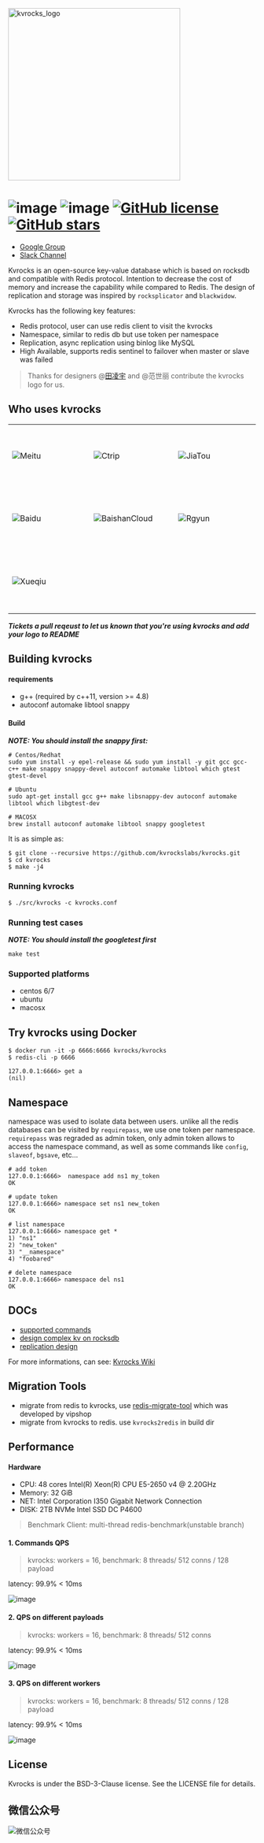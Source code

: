 <img src="docs/images/kvrocks_logo.png" alt="kvrocks_logo" width="350"/>

# ![image](https://github.com/kvrockslabs/kvrocks/workflows/kvrocks%20ci%20actions/badge.svg) ![image](https://img.shields.io/badge/build-passing-brightgreen) [![GitHub license](https://img.shields.io/github/license/kvrockslabs/kvrocks)](https://github.com/kvrockslabs/kvrocks/blob/unstable/LICENSE) [![GitHub stars](https://img.shields.io/github/stars/kvrockslabs/kvrocks)](https://github.com/kvrockslabs/kvrocks/stargazers)

- [Google Group](https://groups.google.com/g/kvrocks)
- [Slack Channel](https://join.slack.com/t/kvrockscommunity/shared_invite/zt-p5928e3r-OUAK8SUgC8GOceGM6dAz6w)

Kvrocks is an open-source key-value database which is based on rocksdb and compatible with Redis protocol. Intention to decrease the cost of memory and increase the capability while compared to Redis. The design of replication and storage was inspired by `rocksplicator` and `blackwidow`.

Kvrocks has the following key features:

- Redis protocol, user can use redis client to visit the kvrocks
- Namespace, similar to redis db but use token per namespace
- Replication, async replication using binlog like MySQL
- High Available, supports redis sentinel to failover when master or slave was failed

> Thanks for designers @[田凌宇](https://github.com/tianlingyu1997) and @范世丽 contribute the kvrocks logo for us.

## Who uses kvrocks 

<table>
<tr>
<td height = "128" width = "164"><img src="https://imgur.com/9X1kc2j.png" alt="Meitu"></td>
<td height = "128" width = "164"><img src="https://imgur.com/vqgSmMz.jpeg" alt="Ctrip"></td>
<td height = "128" width = "164"><img src="docs/images/jiatou_logo.png" alt="JiaTou"></td>
</tr>
<tr>
<td height = "128" width = "164"><img src="docs/images/baidu_logo.png" alt="Baidu"></td>
<td height = "128" width = "164"><img src="https://imgur.com/MJsoEN7.png" alt="BaishanCloud"></td>
<td height = "128" width = "164"><img src="docs/images/rgyun_logo.png" alt="Rgyun"></td>
</tr>
<tr>
<td height = "128" width = "164"><img src="docs/images/xueqiu_logo.png" alt="Xueqiu"></td>
</tr>
</table>

***Tickets a pull reqeust to let us known that you're using kvrocks and add your logo to README***

## Building kvrocks

#### requirements

* g++ (required by c++11, version >= 4.8)
* autoconf automake libtool snappy

#### Build

***NOTE: You should install the snappy first:***

```shell
# Centos/Redhat
sudo yum install -y epel-release && sudo yum install -y git gcc gcc-c++ make snappy snappy-devel autoconf automake libtool which gtest gtest-devel

# Ubuntu
sudo apt-get install gcc g++ make libsnappy-dev autoconf automake libtool which libgtest-dev

# MACOSX
brew install autoconf automake libtool snappy googletest
```

It is as simple as:

```shell
$ git clone --recursive https://github.com/kvrockslabs/kvrocks.git
$ cd kvrocks
$ make -j4
```

### Running kvrocks

```shell
$ ./src/kvrocks -c kvrocks.conf
```

### Running test cases

***NOTE: You should install the googletest first***

```shell
make test
```

### Supported platforms

* centos 6/7
* ubuntu
* macosx

## Try kvrocks using Docker

```
$ docker run -it -p 6666:6666 kvrocks/kvrocks
$ redis-cli -p 6666

127.0.0.1:6666> get a
(nil)
```

##  Namespace

namespace was used to isolate data between users. unlike all the redis databases can be visited by `requirepass`, we use one token per namespace. `requirepass` was regraded as admin token, only admin token allows to access the namespace command, as well as some commands like `config`, `slaveof`, `bgsave`, etc…

```
# add token
127.0.0.1:6666>  namespace add ns1 my_token
OK

# update token
127.0.0.1:6666> namespace set ns1 new_token
OK

# list namespace
127.0.0.1:6666> namespace get *
1) "ns1"
2) "new_token"
3) "__namespace"
4) "foobared"

# delete namespace
127.0.0.1:6666> namespace del ns1
OK
```

## DOCs

* [supported commands](https://github.com/KvrocksLabs/kvrocks/wiki/Support-Commands)
* [design complex kv on rocksdb](https://github.com/kvrockslabs/kvrocks/blob/master/docs/metadata-design.md)
* [replication design](https://github.com/kvrockslabs/kvrocks/blob/master/docs/replication-design.md)

For more informations, can see: [Kvrocks Wiki](https://github.com/KvrocksLabs/kvrocks/wiki)

## Migration Tools

* migrate from redis to kvrocks, use [redis-migrate-tool](https://github.com/vipshop/redis-migrate-tool) which was developed by vipshop
* migrate from kvrocks to redis. use `kvrocks2redis` in build dir

## Performance

#### Hardware

* CPU: 48 cores Intel(R) Xeon(R) CPU E5-2650 v4 @ 2.20GHz
* Memory: 32 GiB
* NET:  Intel Corporation I350 Gigabit Network Connection
* DISK: 2TB NVMe Intel SSD DC P4600

>  Benchmark Client:  multi-thread redis-benchmark(unstable branch)

 #### 1. Commands QPS

> kvrocks: workers = 16, benchmark: 8 threads/ 512 conns / 128 payload

latency: 99.9% < 10ms

![image](https://raw.githubusercontent.com/kvrockslabs/kvrocks/master/docs/images/chart-commands.png)

#### 2.  QPS on different payloads

> kvrocks: workers = 16, benchmark: 8 threads/ 512 conns

latency: 99.9% < 10ms

![image](https://raw.githubusercontent.com/kvrockslabs/kvrocks/master/docs/images/chart-values.png)

#### 3. QPS on different workers

> kvrocks: workers = 16, benchmark: 8 threads/ 512 conns / 128 payload

latency: 99.9% < 10ms

![image](https://raw.githubusercontent.com/kvrockslabs/kvrocks/master/docs/images/chart-threads.png)

## License

Kvrocks is under the BSD-3-Clause license. See the LICENSE file for details.

## 微信公众号

<img src="docs/images/wechat_account.jpg" alt="微信公众号" />
